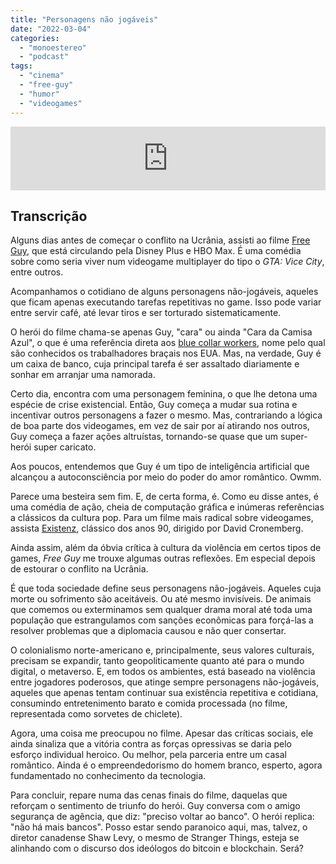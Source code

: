 ```yaml
---
title: "Personagens não jogáveis"
date: "2022-03-04"
categories: 
  - "monoestereo"
  - "podcast"
tags: 
  - "cinema"
  - "free-guy"
  - "humor"
  - "videogames"
---
```


<iframe src="https://anchor.fm/monoestereo/embed/episodes/Personagens-no-jogveis-e1f87ga" height="102px" width="100%" frameborder="0" scrolling="no"></iframe>

## Transcrição

Alguns dias antes de começar o conflito na Ucrânia, assisti ao filme [Free Guy](https://en.wikipedia.org/wiki/Free_Guy), que está circulando pela Disney Plus e HBO Max. É uma comédia sobre como seria viver num videogame multiplayer do tipo o _GTA: Vice City_, entre outros.

Acompanhamos o cotidiano de alguns personagens não-jogáveis, aqueles que ficam apenas executando tarefas repetitivas no game. Isso pode variar entre servir café, até levar tiros e ser torturado sistematicamente.

O herói do filme chama-se apenas Guy, "cara" ou ainda "Cara da Camisa Azul", o que é uma referência direta aos [blue collar workers](https://www.merriam-webster.com/dictionary/blue-collar), nome pelo qual são conhecidos os trabalhadores braçais nos EUA. Mas, na verdade, Guy é um caixa de banco, cuja principal tarefa é ser assaltado diariamente e sonhar em arranjar uma namorada.

Certo dia, encontra com uma personagem feminina, o que lhe detona uma espécie de crise existencial. Então, Guy começa a mudar sua rotina e incentivar outros personagens a fazer o mesmo. Mas, contrariando a lógica de boa parte dos videogames, em vez de sair por aí atirando nos outros, Guy começa a fazer ações altruístas, tornando-se quase que um super-herói super caricato.

Aos poucos, entendemos que Guy é um tipo de inteligência artificial que alcançou a autoconsciência por meio do poder do amor romântico. Owmm.

Parece uma besteira sem fim. E, de certa forma, é. Como eu disse antes, é uma comédia de ação, cheia de computação gráfica e inúmeras referências a clássicos da cultura pop. Para um filme mais radical sobre videogames, assista [Existenz](https://en.wikipedia.org/wiki/Existenz), clássico dos anos 90, dirigido por David Cronemberg.

Ainda assim, além da óbvia crítica à cultura da violência em certos tipos de games, _Free Guy_ me trouxe algumas outras reflexões. Em especial depois de estourar o conflito na Ucrânia.

É que toda sociedade define seus personagens não-jogáveis. Aqueles cuja morte ou sofrimento são aceitáveis. Ou até mesmo invisíveis. De animais que comemos ou exterminamos sem qualquer drama moral até toda uma população que estrangulamos com sanções econômicas para forçá-las a resolver problemas que a diplomacia causou e não quer consertar.

O colonialismo norte-americano e, principalmente, seus valores culturais, precisam se expandir, tanto geopoliticamente quanto até para o mundo digital, o metaverso. E, em todos os ambientes, está baseado na violência entre jogadores poderosos, que atinge sempre personagens não-jogáveis, aqueles que apenas tentam continuar sua existência repetitiva e cotidiana, consumindo entretenimento barato e comida processada (no filme, representada como sorvetes de chiclete).

Agora, uma coisa me preocupou no filme. Apesar das críticas sociais, ele ainda sinaliza que a vitória contra as forças opressivas se daria pelo esforço individual heroico. Ou melhor, pela parceria entre um casal romântico. Ainda é o empreendedorismo do homem branco, esperto, agora fundamentado no conhecimento da tecnologia.

Para concluir, repare numa das cenas finais do filme, daquelas que reforçam o sentimento de triunfo do herói. Guy conversa com o amigo segurança de agência, que diz: "preciso voltar ao banco". O herói replica: "não há mais bancos". Posso estar sendo paranoico aqui, mas, talvez, o diretor canadense Shaw Levy, o mesmo de Stranger Things, esteja se alinhando com o discurso dos ideólogos do bitcoin e blockchain. Será?
